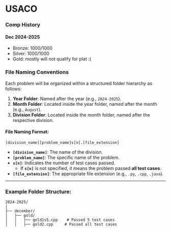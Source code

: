 # USACO

### Comp History

#### Dec 2024-2025
- Bronze: 1000/1000
- Silver: 1000/1000
- Gold:   mostly will not qualify for plat :(



### File Naming Conventions

Each problem will be organized within a structured folder hierarchy as follows:

1. **Year Folder**: Named after the year (e.g., `2024-2025`).
2. **Month Folder**: Located inside the year folder, named after the month (e.g., `August`).
3. **Division Folder**: Located inside the month folder, named after the respective division.

#### File Naming Format:
```
[division_name][problem_name]s[n].[file_extension]
```

- **`[division_name]`**: The name of the division.  
- **`[problem_name]`**: The specific name of the problem.  
- **`s[n]`**: Indicates the number of test cases passed.  
    - If **`s[n]`** is not specified, it means the problem passed **all test cases**.  
- **`[file_extension]`**: The appropriate file extension (e.g., `.py`, `.cpp`, `.java`).

---

### Example Folder Structure:
```
2024-2025/
│
├── december/
│   ├── gold/
│   │   ├── gold1s5.cpp    # Passed 5 test cases
│   │   ├── gold2.cpp     # Passed all test cases
```

